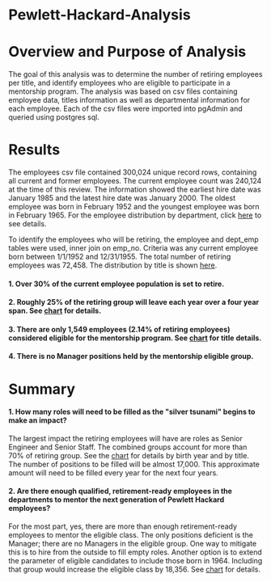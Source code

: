 # Pewlett-Hackard-Analysis

# Overview and Purpose of Analysis
The goal of this analysis was to determine the number of retiring employees per title, and identify employees who are eligible to participate in a mentorship program.  The analysis was based on csv files containing employee data, titles information as well as departmental information for each employee.  Each of the csv files were imported into pgAdmin and queried using postgres sql.

# Results
The employees csv file contained 300,024 unique record rows, containing all current and former employees.  The current employee count was 240,124 at the time of this review.  The information showed the earliest hire date was January 1985 and the latest hire date was January 2000.  The oldest employee was born in February 1952 and the youngest employee was born in February 1965. For the employee distribution by department, click [here](https://github.com/Eblakeiii/Pewlett-Hackard-Analysis/blob/master/Data/current_emp.png) to see details.

To identify the employees who will be retiring, the employee and dept_emp tables were used, inner join on emp_no.  Criteria was any current employee born between 1/1/1952 and 12/31/1955.  The total number of retiring employees was 72,458.  The distribution by title is shown [here](https://github.com/Eblakeiii/Pewlett-Hackard-Analysis/blob/master/Data/retiring_emp.png).

#### 1.  Over 30% of the current employee population is set to retire.
#### 2.  Roughly 25% of the retiring group will leave each year over a four year span.  See [chart](https://github.com/Eblakeiii/Pewlett-Hackard-Analysis/blob/master/Data/retiring_by_dob_yr.png) for details.
#### 3.  There are only 1,549 employees (2.14% of retiring employees) considered eligible for the mentorship program.  See [chart](https://github.com/Eblakeiii/Pewlett-Hackard-Analysis/blob/master/Data/mship_elig.png) for title details.
#### 4.  There is no Manager positions held by the mentorship eligible group.

# Summary
#### 1. How many roles will need to be filled as the "silver tsunami" begins to make an impact?
The largest impact the retiring employees will have are roles as Senior Engineer and Senior Staff.  The combined groups account for more than 70% of retiring group.  See the [chart](https://github.com/Eblakeiii/Pewlett-Hackard-Analysis/blob/master/Data/retire_by_dob_title.png) for details by birth year and by title.  The number of positions to be filled will be almost 17,000.  This approximate amount will need to be filled every year for the next four years.  

#### 2. Are there enough qualified, retirement-ready employees in the departments to mentor the next generation of Pewlett Hackard employees?
For the most part, yes, there are more than enough retirement-ready employees to mentor the eligible class.  The only positions deficient is the Manager; there are no Managers in the eligible group.  One way to mitigate this is to hire from the outside to fill empty roles.  Another option is to extend the parameter of eligible candidates to include those born in 1964.  Including that group would increase the eligible class by 18,356.  See [chart](  ) for details.   
